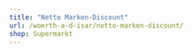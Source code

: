 ```yaml
---
title: "Netto Marken-Discount"
url: /woerth-a-d-isar/netto-marken-discount/
shop: Supermarkt
---
```

